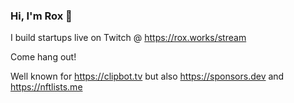 ### Hi, I'm Rox 👋

I build startups live on Twitch @ https://rox.works/stream

Come hang out!

Well known for https://clipbot.tv but also https://sponsors.dev and https://nftlists.me

<!--
**roxkstar74/roxkstar74** is a ✨ _special_ ✨ repository because its `README.md` (this file) appears on your GitHub profile.

Here are some ideas to get you started:

- 🔭 I’m currently working on ...
- 🌱 I’m currently learning ...
- 👯 I’m looking to collaborate on ...
- 🤔 I’m looking for help with ...
- 💬 Ask me about ...
- 📫 How to reach me: ...
- 😄 Pronouns: ...
- ⚡ Fun fact: ...
-->
